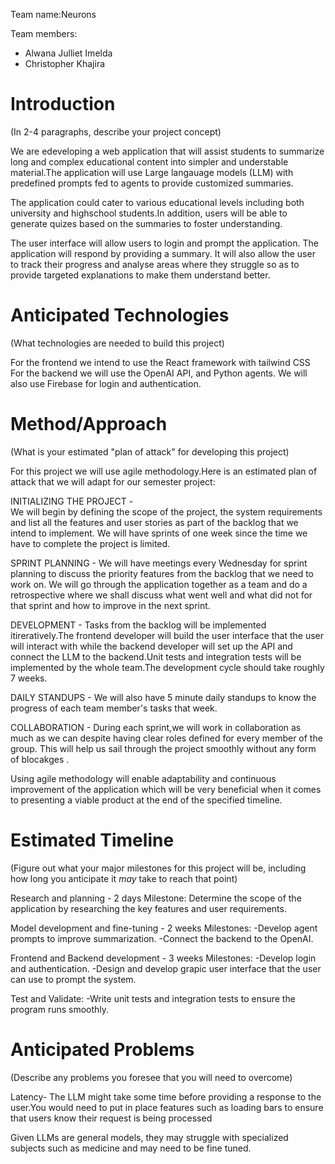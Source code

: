 Team name:Neurons

Team members:

* Alwana Julliet Imelda
* Christopher Khajira

# Introduction

(In 2-4 paragraphs, describe your project concept)

We are edeveloping a web application that will assist students to summarize long and complex educational content into simpler and understable material.The application will use Large langauage models (LLM) with predefined prompts fed to agents to provide customized summaries.

The application could cater to various educational levels including both university and highschool students.In addition, users will be able to generate quizes based on the summaries to foster understanding.

The user interface will allow users to login and prompt the application. The application will respond by providing a summary. It will also allow the user to track their progress and analyse areas where they struggle so as to provide targeted explanations to make them understand better.

# Anticipated Technologies

(What technologies are needed to build this project)

For the frontend we intend to use the React framework with tailwind CSS
For the backend we will use the OpenAI API, and Python agents.
We will also use Firebase for login and authentication.

# Method/Approach

(What is your estimated "plan of attack" for developing this project)

For this project we will use agile methodology.Here is an estimated plan of attack that we will adapt for our semester project:

INITIALIZING THE PROJECT -  
We will begin by defining the scope of the project, the system requirements and list all the features and user stories as part of the backlog that we intend to implement. We will have sprints of one week since the time we have to complete the project is limited.

SPRINT PLANNING -
We will have meetings every Wednesday for sprint planning to discuss the priority features from the backlog that we need to work on. We will go through the application together as a team and do a retrospective where we shall discuss what went well and what did not for that sprint and how to improve in the next sprint.

DEVELOPMENT -
Tasks from the backlog will be implemented itireratively.The frontend developer will build the user interface that the user will interact with while  the backend developer will set up the API and connect the LLM to the backend.Unit tests and integration tests will be implemented by the whole team.The development cycle should take roughly 7 weeks.

DAILY STANDUPS -
We will also have 5 minute daily standups  to know the progress of each team member's tasks that week.

COLLABORATION -
During each sprint,we will work in collaboration as much as we can despite having clear roles defined for every member of the group. This will help us sail through the project smoothly without any form of blocakges .

Using agile methodology will enable adaptability and continuous improvement of the application which will be very beneficial when it comes to presenting a viable product at the end of the specified timeline.


# Estimated Timeline

(Figure out what your major milestones for this project will be, including how long you anticipate it *may* take to reach that point)

Research and planning - 2 days
Milestone: Determine the scope of the application by researching the key features and user requirements.

Model development and fine-tuning - 2 weeks
Milestones: 
-Develop agent prompts to improve summarization.
-Connect the backend to the OpenAI.

Frontend and Backend development - 3 weeks
Milestones: 
-Develop login and authentication.
-Design and develop grapic user interface that the user can use to prompt the system. 

Test and Validate:
-Write unit tests and integration tests to ensure the program runs smoothly.


# Anticipated Problems

(Describe any problems you foresee that you will need to overcome)

Latency- The LLM might take some time before providing a response to the user.You would need to put in place features such as loading bars to ensure that users know their request is being processed

Given LLMs are general models, they may struggle with specialized subjects such as medicine and may need to be fine tuned.





